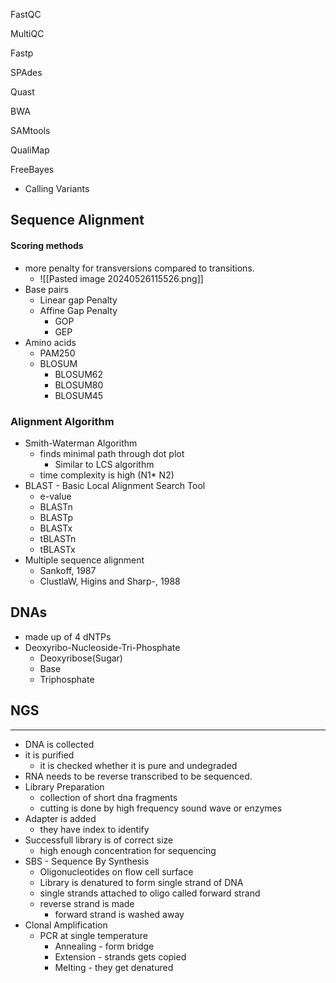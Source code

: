 FastQC

MultiQC

Fastp

SPAdes

Quast

BWA

SAMtools

QualiMap

FreeBayes
- Calling Variants

## Sequence Alignment
#### Scoring methods
- more penalty for transversions compared to transitions.
	- ![[Pasted image 20240526115526.png]]
- Base pairs
	- Linear gap Penalty
	- Affine Gap Penalty
		- GOP
		- GEP
- Amino acids
	- PAM250
	- BLOSUM
		- BLOSUM62
		- BLOSUM80
		- BLOSUM45
### Alignment Algorithm
- Smith-Waterman Algorithm
	- finds minimal path through dot plot
		- Similar to LCS algorithm
	- time complexity is high (N1* N2)
- BLAST - Basic Local Alignment Search Tool 
	- e-value
	- BLASTn
	- BLASTp
	- BLASTx
	- tBLASTn
	- tBLASTx
- Multiple sequence alignment
	- Sankoff, 1987
	- ClustlaW, Higins and Sharp-, 1988
## DNAs
- made up of 4 dNTPs
- Deoxyribo-Nucleoside-Tri-Phosphate
	- Deoxyribose(Sugar)
	- Base
	- Triphosphate

## NGS
---
- DNA is collected
- it is purified
	- it is checked whether it is pure and undegraded
- RNA needs to be reverse transcribed to be sequenced.
- Library Preparation
	- collection of short dna fragments
	- cutting is done by high frequency sound wave or enzymes
- Adapter is added
	- they have index to identify 
- Successfull library is of correct size
	- high enough concentration for sequencing
- SBS - Sequence By Synthesis
	- Oligonucleotides on flow cell surface
	- Library is denatured to form single strand of DNA
	- single strands attached to oligo called forward strand 
	- reverse strand is made 
		- forward strand is washed away
- Clonal Amplification 
	- PCR at single temperature
		- Annealing - form bridge
		- Extension - strands gets copied
		- Melting - they get denatured